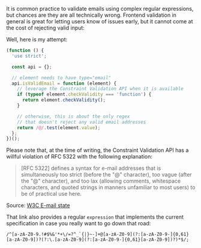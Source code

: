 It is common practice to validate emails using complex regular expressions,
but chances are they are all technically wrong. Frontend validation in general
is great for letting users know of issues early, but it cannot come at the cost
of rejecting valid input:

Well, here is my attempt:

```js
(function () {
  'use strict';

  const api = {};

  // element needs to have type="email"
  api.isValidEmail = function (element) {
    // leverage the Constraint Validation API when it is available
    if (typeof element.checkValidity === 'function') {
      return element.checkValidity();
    }

    // otherwise, this is about the only regex
    // that doesn't reject any valid email addresses
    return /@/.test(element.value);
  };
})();
```

Please note that, at the time of writing, the Constraint Validation API has a
willful violation of RFC 5322 with the following explanation:

> [RFC 5322] defines a syntax for e-mail addresses that is simultaneously
> too strict (before the "@" character), too vague (after the "@" character),
> and too lax (allowing comments, whitespace characters, and quoted strings
> in manners unfamiliar to most users) to be of practical use here.

Source: [W3C E-mail state](http://www.w3.org/TR/html5/forms.html#valid-e-mail-address)

That link also provides a regular `expression` that implements the
current specification in case you really want to go down that road:

```
/^[a-zA-Z0-9.!#$%&'*+\/=?^_`{|}~-]+@[a-zA-Z0-9](?:[a-zA-Z0-9-]{0,61}[a-zA-Z0-9])?(?:\.[a-zA-Z0-9](?:[a-zA-Z0-9-]{0,61}[a-zA-Z0-9])?)*$/;
```
